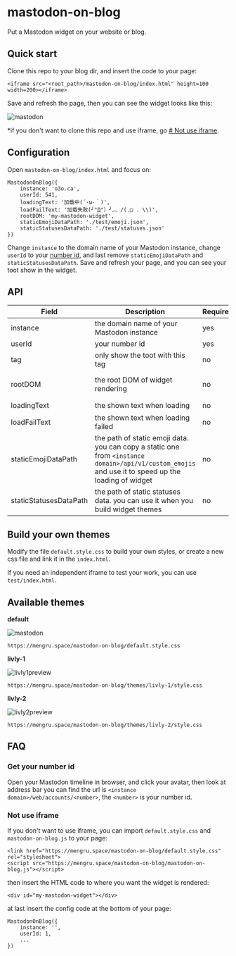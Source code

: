 # mastodon-on-blog

Put a Mastodon widget on your website or blog.

## Quick start

Clone this repo to your blog dir, and insert the code to your page:

```
<iframe src="<root_path>/mastodon-on-blog/index.html" height=100 width=200></iframe>
```

Save and refresh the page, then you can see the widget looks like this:

![mastodon](https://user-images.githubusercontent.com/80361883/139525296-b21924cb-84b3-40ac-9cef-1f8743a43b56.png)

\*if you don't want to clone this repo and use iframe, go [# Not use iframe](#not-use-iframe).

## Configuration

Open `mastodon-on-blog/index.html` and focus on:

```
MastodonOnBlog({
    instance: 'o3o.ca',
    userId: 541,
    loadingText: '加载中(´·ω·｀)',
    loadFailText: '加载失败(╯°Д°）╯︵ /(.□ . \\)',
    rootDOM: 'my-mastodon-widget',
    staticEmojiDataPath: './test/emoji.json',
    staticStatusesDataPath: './test/statuses.json'
})
```

Change `instance` to the domain name of your Mastodon instance, change `userId` to your [number id](#get-your-number-id), and last remove `staticEmojiDataPath` and `staticStatusesDataPath`. Save and refresh your page, and you can see your toot show in the widget.

## API

| Field | Description | Required | Default |
| --- | --- | --- | --- |
| instance | the domain name of your Mastodon instance | yes | \- |
| userId | your number id | yes | \- |
| tag | only show the toot with this tag | no | \- |
| rootDOM | the root DOM of widget rendering | no | 'my-mastodon-widget' |
| loadingText | the shown text when loading | no | '加载中...' |
| loadFailText | the shown text when loading failed | no | '加载失败' |
| staticEmojiDataPath | the path of static emoji data. you can copy a static one from `<instance domain>/api/v1/custom_emojis` and use it to speed up the loading of widget | no | \- |
| staticStatusesDataPath | the path of static statuses data. you can use it when you build widget themes | no | \- |

## Build your own themes

Modify the file `default.style.css` to build your own styles, or create a new css file and link it in the `index.html`.

If you need an independent iframe to test your work, you can use `test/index.html`.

## Available themes

**default**

![mastodon](https://user-images.githubusercontent.com/80361883/139525296-b21924cb-84b3-40ac-9cef-1f8743a43b56.png)

```
https://mengru.space/mastodon-on-blog/default.style.css
```

**livly-1**

![livly1preview](https://user-images.githubusercontent.com/80361883/139531628-de785ad9-6a42-441a-b93a-e88c9c5af229.PNG)

```
https://mengru.space/mastodon-on-blog/themes/livly-1/style.css
```

**livly-2**

![livly2preview](https://user-images.githubusercontent.com/80361883/139531636-c0077c91-3c17-47be-8141-7c35e5851335.PNG)

```
https://mengru.space/mastodon-on-blog/themes/livly-2/style.css
```

## FAQ

### Get your number id

Open your Mastodon timeline in browser, and click your avatar, then look at address bar you can find the url is `<instance domain>/web/accounts/<number>`, the `<number>` is your number id.

### Not use iframe

If you don't want to use iframe, you can import `default.style.css` and `mastodon-on-blog.js` to your page:

```
<link href="https://mengru.space/mastodon-on-blog/default.style.css" rel="stylesheet">
<script src="https://mengru.space/mastodon-on-blog/mastodon-on-blog.js"></script>
```

then insert the HTML code to where you want the widget is rendered:

```
<div id="my-mastodon-widget"></div>
```

at last insert the config code at the bottom of your page:

```
MastodonOnBlog({
    instance: '',
    userId: 1,
    ...
})
```
